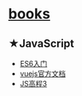 # [books](https://github.com/ppambler/books)

## ★JavaScript

- [ES6入门](./JavaScript/01-ES6入门/README.md)
- [vuejs官方文档](./JavaScript/02-vuejs官方文档/README.md)
- [JS高程3](./JavaScript/03-JS高程3/README.md)

